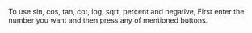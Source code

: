 To use sin, cos, tan, cot, log, sqrt, percent and negative, First enter the number you want and then press any of mentioned buttons.
